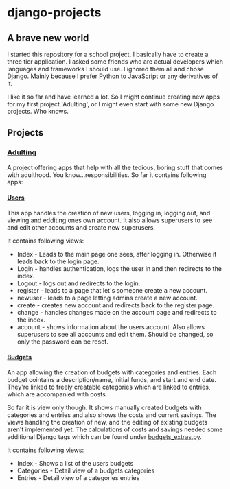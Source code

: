 # django-projects

## A brave new world

I started this repository for a school project. I basically have to create a three tier application. 
I asked some friends who are actual developers which languages and frameworks I should use. I ignored them all and chose Django. 
Mainly because I prefer Python to JavaScript or any derivatives of it.

I like it so far and have learned a lot. So I might continue creating new apps for my first project 'Adulting', 
or I might even start with some new Django projects. Who knows.

## Projects

### [Adulting](https://github.com/sraosha47/django-projects/tree/main/adulting)

A project offering apps that help with all the tedious, boring stuff that comes with adulthood. You know...responsibilities.
So far it contains following apps:


#### [Users](https://github.com/sraosha47/django-projects/tree/main/adulting/users)

This app handles the creation of new users, logging in, logging out, and viewing and edditing ones own account. 
It also allows superusers to see and edit other accounts and create new superusers.

It contains following views:
* Index - Leads to the main page one sees, after logging in. Otherwise it leads back to the login page.
* Login - handles authentication, logs the user in and then redirects to the index.
* Logout - logs out and redirects to the login.
* register - leads to a page that let's someone create a new account.
* newuser - leads to a page letting admins create a new account.
* create - creates new account and redirects back to the register page.
* change - handles changes made on the account page and redirects to the index.
* account - shows information about the users account. Also allows superusers to see all accounts and edit them. Should be changed, so only the password can be reset.



#### [Budgets](https://github.com/sraosha47/django-projects/tree/main/adulting/budgets)
An app allowing the creation of budgets with categories and entries. Each budget cointains a description/name, initial funds, and start and end date.
They're linked to freely creatable categories which are linked to entries, which are accompanied with costs.

So far it is view only though. It shows manually created budgets with categories and entries and also shows the costs and current savings. The views handling the creation of new, and the editing of existing budgets aren't implemented yet. The calculations of costs and savings needed some additional Django tags which can be found under [budgets_extras.py](https://github.com/sraosha47/django-projects/blob/main/adulting/budgets/templatetags/budgets_extras.py).

It contains following views:
* Index - Shows a list of the users budgets
* Categories - Detail view of a budgets categories
* Entries - Detail view of a categories entries
